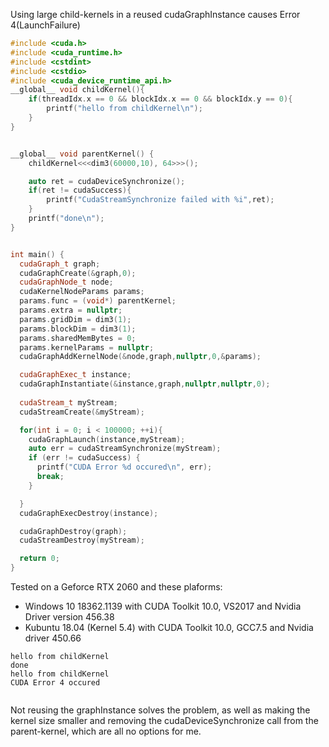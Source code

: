 Using large child-kernels in a reused cudaGraphInstance causes Error 4(LaunchFailure) 
```cpp
#include <cuda.h>
#include <cuda_runtime.h>
#include <cstdint>
#include <cstdio>
#include <cuda_device_runtime_api.h>
__global__ void childKernel(){
    if(threadIdx.x == 0 && blockIdx.x == 0 && blockIdx.y == 0){
        printf("hello from childKernel\n");
    }
}


__global__ void parentKernel() { 
    childKernel<<<dim3(60000,10), 64>>>();

    auto ret = cudaDeviceSynchronize();
    if(ret != cudaSuccess){
        printf("CudaStreamSynchronize failed with %i",ret);
    }
    printf("done\n");
}


int main() {
  cudaGraph_t graph;
  cudaGraphCreate(&graph,0);
  cudaGraphNode_t node;
  cudaKernelNodeParams params;
  params.func = (void*) parentKernel;
  params.extra = nullptr;
  params.gridDim = dim3(1);
  params.blockDim = dim3(1);
  params.sharedMemBytes = 0;
  params.kernelParams = nullptr;
  cudaGraphAddKernelNode(&node,graph,nullptr,0,&params);

  cudaGraphExec_t instance;
  cudaGraphInstantiate(&instance,graph,nullptr,nullptr,0);
  
  cudaStream_t myStream;
  cudaStreamCreate(&myStream);

  for(int i = 0; i < 100000; ++i){
    cudaGraphLaunch(instance,myStream);
    auto err = cudaStreamSynchronize(myStream);
    if (err != cudaSuccess) {
      printf("CUDA Error %d occured\n", err);
      break;
    }

  }
  cudaGraphExecDestroy(instance);

  cudaGraphDestroy(graph);
  cudaStreamDestroy(myStream);

  return 0;
}

```
Tested on a Geforce RTX 2060 and these plaforms:
- Windows 10 18362.1139 with CUDA Toolkit 10.0, VS2017 and Nvidia Driver version 456.38
- Kubuntu 18.04 (Kernel 5.4) with CUDA Toolkit 10.0, GCC7.5 and Nvidia driver 450.66

```
hello from childKernel
done
hello from childKernel
CUDA Error 4 occured


```

Not reusing the graphInstance solves the problem, as well as making the kernel size smaller and removing the cudaDeviceSynchronize call from the parent-kernel, which are all no options for me.
 
